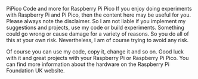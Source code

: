 PiPico
Code and more for Raspberry Pi Pico
If you enjoy doing experiments with Raspberry Pi and Pi Pico, then the content here may be useful for you. Please always note the disclaimer. So I am not liable if you implement my suggestions and projects, use my code or build experiments. Something could go wrong or cause damage for a variety of reasons. So you do all of this at your own risk. Nevertheless, I am of course trying to avoid any risk.

Of course you can use my code, copy it, change it and so on. Good luck with it and great projects with your Raspberry Pi or Raspberry Pi Pico. You can find more information about the hardware on the Raspberry Pi Foundation UK website.
